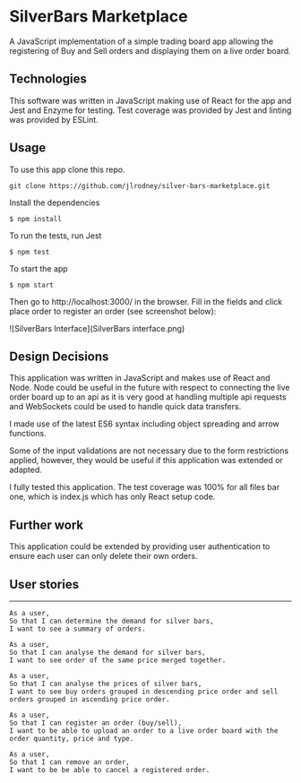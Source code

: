 # SilverBars Marketplace


A JavaScript implementation of a simple trading board app allowing the registering of Buy and Sell orders and displaying them on a live order board.

## Technologies

This software was written in JavaScript making use of React for the app and Jest and Enzyme for testing. Test coverage was provided by Jest and linting was provided by ESLint.

## Usage

To use this app clone this repo.
```
git clone https://github.com/jlrodney/silver-bars-marketplace.git
```
Install the dependencies
```
$ npm install
```
To run the tests, run Jest
```
$ npm test
```
To start the app
```
$ npm start
```
Then go to http://localhost:3000/ in the browser.
Fill in the fields and click place order to register an order (see screenshot below):

![SilverBars Interface](SilverBars interface.png)

## Design Decisions

This application was written in JavaScript and makes use of React and Node. Node could be useful in the future with respect to connecting the live order board up to an api as it is very good at handling multiple api requests and WebSockets could be used to handle quick data transfers.

I made use of the latest ES6 syntax including object spreading and arrow functions.

Some of the input validations are not necessary due to the form restrictions applied, however, they would be useful if this application was extended or adapted.

I fully tested this application. The test coverage was 100% for all files bar one, which is index.js which has only React setup code.  

## Further work
This application could be extended by providing user authentication to ensure each user can only delete their own orders.

## User stories
-------------

```
As a user,
So that I can determine the demand for silver bars,
I want to see a summary of orders.

As a user,
So that I can analyse the demand for silver bars,
I want to see order of the same price merged together.

As a user,
So that I can analyse the prices of silver bars,
I want to see buy orders grouped in descending price order and sell orders grouped in ascending price order.

As a user,
So that I can register an order (buy/sell),
I want to be able to upload an order to a live order board with the order quantity, price and type.

As a user,
So that I can remove an order,
I want to be be able to cancel a registered order.
```
